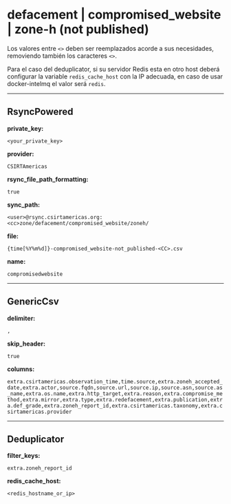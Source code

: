 # defacement | compromised_website | zone-h (not published)

Los valores entre `<>` deben ser reemplazados acorde a sus necesidades, removiendo también los caracteres `<>`.

Para el caso del deduplicator, si su servidor Redis esta en otro host deberá configurar la variable `redis_cache_host` con la IP adecuada, en caso de usar docker-intelmq el valor será `redis`.

---
## RsyncPowered

**private_key:**

`<your_private_key>`

**provider:**

`CSIRTAmericas`

**rsync_file_path_formatting:**

`true`

**sync_path:**

`<user>@rsync.csirtamericas.org:<cc>zone/defacement/compromised_website/zoneh/`

**file:**

`{time[%Y%m%d]}-compromised_website-not_published-<CC>.csv`

**name:**

`compromisedwebsite`


---
## GenericCsv

**delimiter:**

`,`

**skip_header:**

`true`

**columns:**

`extra.csirtamericas.observation_time,time.source,extra.zoneh_accepted_date,extra.actor,source.fqdn,source.url,source.ip,source.asn,source.as_name,extra.os.name,extra.http_target,extra.reason,extra.compromise_method,extra.mirror,extra.type,extra.redefacement,extra.publication,extra.def_grade,extra.zoneh_report_id,extra.csirtamericas.taxonomy,extra.csirtamericas.provider`


---
## Deduplicator

**filter_keys:**

`extra.zoneh_report_id`

**redis_cache_host:**

`<redis_hostname_or_ip>`
